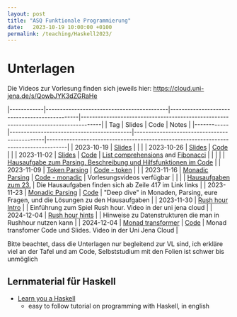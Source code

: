 ```yaml
---
layout: post
title: "ASQ Funktionale Programmierung"
date:   2023-10-19 10:00:00 +0100
permalink: /teaching/Haskell2023/
---
```

<!-- LTeX: language=de-DE -->


# Unterlagen

Die Videos zur Vorlesung finden sich jeweils hier:
<https://cloud.uni-jena.de/s/QowbJYK3dZGRaHe>

|------------|-------------------------------------------|----------------------------------------------|-------------------------------------------------------------------------------------|
| Tag        | Slides                                    | Code                                         | Notes                                                                               |
|------------|-------------------------------------------|----------------------------------------------|-------------------------------------------------------------------------------------|
| 2023-10-19 | [Slides](01.pdf)                          |                                              |                                                                                     |
| 2023-10-26 | [Slides](02.pdf)                          | [Code](02.hs)                                |                                                                                     |
| 2023-11-02 | [Slides](03.pdf)                          | [Code](03.hs)                                | [List comprehensions](03-comprehension.hs) and [Fibonacci](03-fib.hs)               |
|            |                                           |                                              | [Hausaufgabe zum Parsing. Beschreibung und Hilfsfunktionen im Code](03/homework.hs) |
| 2023-11-09 | [Token Parsing](token-parsing.pdf)        | [Code - token](tokenparsing.hs)              |                                                                                     |
| 2023-11-16 | [Monadic Parsing](monadic-parsing.pdf)    | [Code - monadic](monadicparsing.hs)          | Vorlesungsvideos verfügbar                                                          |
|            |                                           | [Hausaufgaben zum 23.](04/monadicparsing.hs) | Die Hausaufgaben finden sich ab Zeile 417 im Link links                             |
| 2023-11-23 | [Monadic Parsing](04/monadic-parsing.pdf) | [Code](04/monadicparsing.hs)                 | "Deep dive" in Monaden, Parsing, eure Fragen, und die Lösungen zu den Hausaufgaben  |
| 2023-11-30 | [Rush hour Intro](rushhour/rushhour.pdf)  |                                              | Einführung zum Spiel Rush hour. Video in der uni jena cloud                         |
| 2024-12-04 | [Rush hour hints](rushhour/hints.pdf)     |                                              | Hinweise zu Datenstrukturen die man in Rushhour nutzen kann                         |
| 2024-12-04 | [Monad transformer](mtl.pdf)              | [Code](mtl.hs)                               | Monad transfomer Code und Slides. Video in der Uni Jena Cloud                       |

Bitte beachtet, dass die Unterlagen nur begleitend zur VL sind, ich erkläre viel an der Tafel und am Code, Selbststudium mit den Folien ist schwer bis unmöglich

## Lernmaterial für Haskell

- [Learn you a Haskell](http://learnyouahaskell.com/)
  - easy to follow tutorial on programming with Haskell, in english


